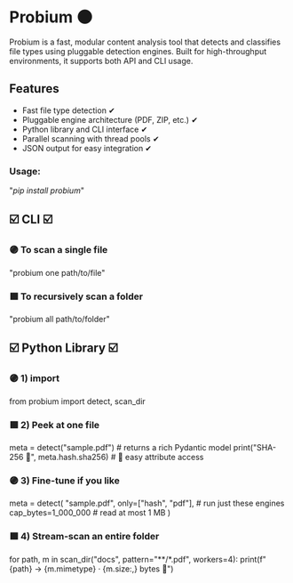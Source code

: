 # Probium 🌑

Probium is a fast, modular content analysis tool that detects and classifies file types using pluggable detection engines. Built for high-throughput environments, it supports both API and CLI usage.

## Features

- Fast file type detection ✔
- Pluggable engine architecture (PDF, ZIP, etc.) ✔
- Python library and CLI interface ✔
- Parallel scanning with thread pools ✔
- JSON output for easy integration ✔

### Usage: 
"*pip install probium*"


## ☑️ CLI ☑️

### 🟣 To scan a single file
"probium one path/to/file"



### 🟪 To recursively scan a folder
"probium all path/to/folder"



## ☑️ Python Library ☑️


### 🟣 1) import
from probium import detect, scan_dir

### 🟪 2) Peek at one file
meta = detect("sample.pdf")            # returns a rich Pydantic model
print("SHA-256 🔮", meta.hash.sha256)  # 🍇 easy attribute access

### 🟣 3) Fine-tune if you like
meta = detect(
    "sample.pdf",
    only=["hash", "pdf"],   # run just these engines
    cap_bytes=1_000_000     # read at most 1 MB
)

### 🟪 4) Stream-scan an entire folder
for path, m in scan_dir("docs", pattern="**/*.pdf", workers=4):
    print(f"{path} → {m.mimetype} · {m.size:,} bytes 🍇")


